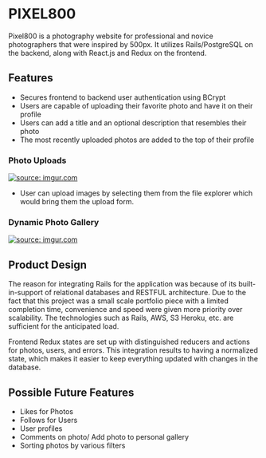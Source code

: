 # PIXEL800

Pixel800 is a photography website for professional and novice photographers that were inspired by 500px. It utilizes Rails/PostgreSQL on the backend, along with React.js and Redux on the frontend.


## Features

- Secures frontend to backend user authentication using BCrypt
- Users are capable of uploading their favorite photo and have it on their profile
- Users can add a title and an optional description that resembles their photo
- The most recently uploaded photos are added to the top of their profile


### Photo Uploads 

<a href="https://imgur.com/cM3ueo0"><img src="https://i.imgur.com/cM3ueo0.png" title="source: imgur.com" /></a>

- User can upload images by selecting them from the file explorer which would bring them the upload form.


### Dynamic Photo Gallery 

<a href="https://imgur.com/rHbf0Ou"><img src="https://i.imgur.com/rHbf0Ou.png" title="source: imgur.com" /></a>


## Product Design
  The reason for integrating Rails for the application was because of its built-in-support of relational databases and RESTFUL architecture. Due to the fact that this project was a small scale portfolio piece with a limited completion time, convenience and speed were given more priority over scalability. The technologies such as Rails, AWS, S3 Heroku, etc. are sufficient for the anticipated load.
  
Frontend Redux states are set up with distinguished reducers and actions for photos, users, and errors. This integration results to having a normalized state, which makes it easier to keep everything updated with changes in the database. 


## Possible Future Features
- Likes for Photos
- Follows for Users
- User profiles
- Comments on photo/ Add photo to personal gallery
- Sorting photos by various filters 
